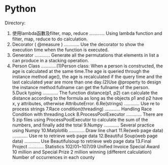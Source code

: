 # Python

Directory:

1. 使用lambda函數及filter, map, reduce ............ Using lambda function and filter, map, reduce to do calculation.
2. Decorator ( @measure ) ............ Use the decorator to show the execution time when the function is executed. 
3. Generator ............ Generate all the permutations that elements in list a can produce in a stacking operation.
4. Person Class ............(1)Person class: When a person is constructed, the age is calculated at the same time.The age is queried through the instance method age(), the age is recalculated if the query time and the last calculated year are more than one day.(2)Use @property to design the instance method:fullname can get the fullname of the person.
5.Duck typing ............ The function distance(p1, p2) can calculate the distance according to the formula as long as the objects p1 and p2 have x, y attributes, otherwise AttributeError.
6.Re(strings) ............ Use re to process strings
7.Race condition(threading) ............ Handling Race Condition with threading.Lock
8.ProcessPoolExecutor ............ There are 5 zip files using ProcessPoolExecutor to calculate the sum of the numbers, and finally add the total
9.Numpy ............ Several practice using Numpy
10.Matplotlib ............ Draw line chart
11.Re(web page data) ............ Use re to retrieve web page data
12.Beautiful Soup(web page data) ............ Use Beautifulsoup to retrieve web page data
13.Final Project ............ Statistics 102/01~107/09 Unified Invoice Special Award 10 million and Special Prize 2 million winning (different calculation) Number of occurrences in each county

